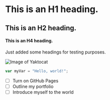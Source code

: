 # This is an H1 heading.

## This is an H2 heading. 

#### This is an H4 heading.

Just added some headings for testing purposes. 

![Image of Yaktocat](https://octodex.github.com/images/yaktocat.png)

``` javascript
var myVar = "Hello, world!";
```

- [ ] Turn on GitHub Pages
- [ ] Outline my portfolio
- [ ] Introduce myself to the world
